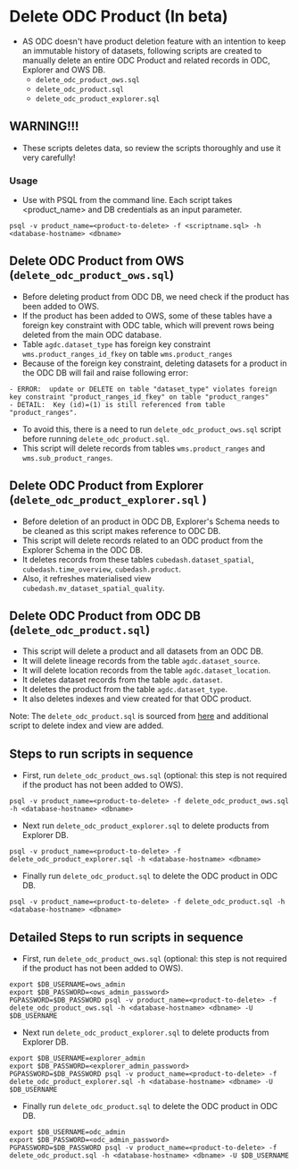 # Delete ODC Product (In beta)

- AS ODC doesn't have product deletion feature with an intention to keep an immutable history of datasets, following scripts are created to manually delete an entire ODC Product and related records in ODC, Explorer and OWS DB.
    - `delete_odc_product_ows.sql`
    - `delete_odc_product.sql`
    - `delete_odc_product_explorer.sql`

## WARNING!!!
- These scripts deletes data, so review the scripts thoroughly and use it very carefully!

### Usage
- Use with PSQL from the command line. Each script takes <product_name> and DB credentials as an input parameter.

```
psql -v product_name=<product-to-delete> -f <scriptname.sql> -h <database-hostname> <dbname>
```

## Delete ODC Product from OWS (`delete_odc_product_ows.sql`)

- Before deleting product from ODC DB, we need check if the product has been added to OWS.
- If the product has been added to OWS, some of these tables have a foreign key constraint with ODC table, which will prevent rows being deleted from the main ODC database.
- Table `agdc.dataset_type` has foreign key constraint `wms.product_ranges_id_fkey` on table `wms.product_ranges`
- Because of the foreign key constraint, deleting datasets for a product in the ODC DB will fail and raise following error:
```
- ERROR:  update or DELETE on table "dataset_type" violates foreign key constraint "product_ranges_id_fkey" on table "product_ranges"
- DETAIL:  Key (id)=(1) is still referenced from table "product_ranges".
```
- To avoid this, there is a need to run `delete_odc_product_ows.sql` script before running `delete_odc_product.sql`.
- This script will delete records from tables `wms.product_ranges` and `wms.sub_product_ranges`.

## Delete ODC Product from Explorer (`delete_odc_product_explorer.sql` )

- Before deletion of an product in ODC DB, Explorer's Schema needs to be cleaned as this script makes reference to ODC DB.
- This script will delete records related to an ODC product from the Explorer Schema in the ODC DB.
- It deletes records from these tables `cubedash.dataset_spatial`, `cubedash.time_overview`, `cubedash.product`.
- Also, it refreshes materialised view `cubedash.mv_dataset_spatial_quality`.


## Delete ODC Product from ODC DB (`delete_odc_product.sql`)

- This script will delete a product and all datasets from an ODC DB.
- It will delete lineage records from the table `agdc.dataset_source`.
- It will delete location records from the table `agdc.dataset_location`.
- It deletes dataset records from the table `agdc.dataset`.
- It deletes the product from the table `agdc.dataset_type`.
- It also deletes indexes and view created for that ODC product.

Note: The `delete_odc_product.sql` is sourced from [here](https://gist.github.com/omad/1ae3463a123f37a9acf37213bebfde86) and additional script to delete index and view are added.


## Steps to run scripts in sequence
- First, run `delete_odc_product_ows.sql` (optional: this step is not required if the product has not been added to OWS).
```
psql -v product_name=<product-to-delete> -f delete_odc_product_ows.sql -h <database-hostname> <dbname>
```
- Next run `delete_odc_product_explorer.sql` to delete products from Explorer DB.
```
psql -v product_name=<product-to-delete> -f delete_odc_product_explorer.sql -h <database-hostname> <dbname>
```
- Finally run `delete_odc_product.sql` to delete the ODC product in ODC DB.
```
psql -v product_name=<product-to-delete> -f delete_odc_product.sql -h <database-hostname> <dbname>
```

## Detailed Steps to run scripts in sequence
- First, run `delete_odc_product_ows.sql` (optional: this step is not required if the product has not been added to OWS).
```
export $DB_USERNAME=ows_admin
export $DB_PASSWORD=<ows_admin_password>
PGPASSWORD=$DB_PASSWORD psql -v product_name=<product-to-delete> -f delete_odc_product_ows.sql -h <database-hostname> <dbname> -U $DB_USERNAME
```
- Next run `delete_odc_product_explorer.sql` to delete products from Explorer DB.
```
export $DB_USERNAME=explorer_admin
export $DB_PASSWORD=<explorer_admin_password>
PGPASSWORD=$DB_PASSWORD psql -v product_name=<product-to-delete> -f delete_odc_product_explorer.sql -h <database-hostname> <dbname> -U $DB_USERNAME
```
- Finally run `delete_odc_product.sql` to delete the ODC product in ODC DB.
```
export $DB_USERNAME=odc_admin
export $DB_PASSWORD=<odc_admin_password>
PGPASSWORD=$DB_PASSWORD psql -v product_name=<product-to-delete> -f delete_odc_product.sql -h <database-hostname> <dbname> -U $DB_USERNAME
```